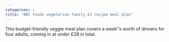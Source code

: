 ```yaml
---
categories: i
title: "BBC Foods vegetarian family £1 recipe meal plan"
---
```

This budget-friendly veggie meal plan covers a week"s worth of dinners for four adults, coming in at under £28 in total.
